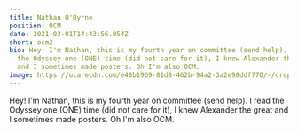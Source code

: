 ```yaml
---
title: Nathan O'Byrne
position: OCM
date: 2021-03-01T14:43:56.054Z
short: ocm2
bio: Hey! I'm Nathan, this is my fourth year on committee (send help). I read
  the Odyssey one (ONE) time (did not care for it), I knew Alexander the great
  and I sometimes made posters. Oh I'm also OCM.
image: https://ucarecdn.com/e48b1969-81d8-462b-94a2-3a2e98ddf770/-/crop/286x191/0,0/-/preview/
---
```

Hey! I'm Nathan, this is my fourth year on committee (send help). I read the Odyssey one (ONE) time (did not care for it), I knew Alexander the great and I sometimes made posters. Oh I'm also OCM.